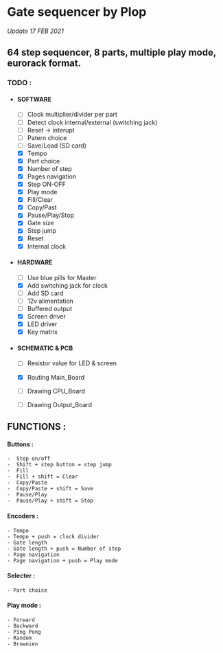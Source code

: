 
#   Gate sequencer by Plop
  *Update 17 FEB 2021*

##   64 step sequencer, 8 parts, multiple play mode, eurorack format.


###   TODO :
- #### SOFTWARE
	 - [ ] Clock multiplier/divider per part
	 - [ ] Detect clock internal/external (switching jack)
	 - [ ] Reset -> interupt
	 - [ ] Patern choice
	 - [ ] Save/Load (SD card)
	 - [x] Tempo
	 - [x] Part choice
	 - [x] Number of step
	 - [x] Pages navigation
	 - [x] Step ON-OFF
	 - [x] Play mode
	 - [x] Fill/Clear
	 - [x] Copy/Past
	 - [x] Pause/Play/Stop
	 - [x] Gate size
	 - [x] Step jump
	 - [x] Reset
	 - [x] Internal clock
  
 - #### HARDWARE
	 - [ ] Use blue pills for Master
	 - [x] Add switching jack for clock
	 - [ ] Add SD card
	 - [ ] 12v alimentation
	 - [ ] Buffered output
	 - [x] Screen driver
	 - [x] LED driver
	 - [x] Key matrix
      
- ####     SCHEMATIC & PCB
	 - [ ] Resistor value for LED & screen
	 - [x] Routing Main_Board
	 - [ ] Drawing CPU_Board
	 - [ ] Drawing Output_Board



##   FUNCTIONS :
#### Buttons  :
	-  Step on/off
	-  Shift + step button = step jump
	-  Fill
	-  Fill + shift = Clear
	-  Copy/Paste
	-  Copy/Paste + shift = Save
	-  Pause/Play
	-  Pause/Play + shift = Stop
	    

#### Encoders :
	- Tempo
	- Tempo + push = clock divider
	- Gate length
	- Gate length + push = Number of step
	- Page navigation
	- Page navigation + push = Play mode
	  
#### Selecter :
	- Part choice

#### Play mode :
	- Forward
	- Backward
	- Ping Pong
	- Random
	- Brownien
